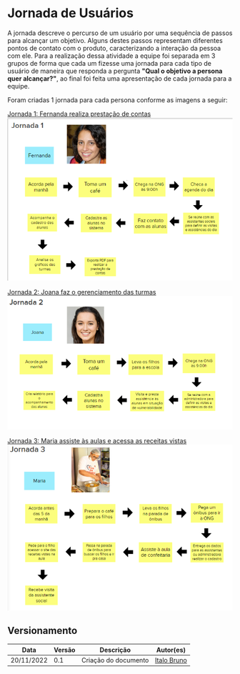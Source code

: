 # Jornada de Usuários
A jornada descreve o percurso de um usuário por uma sequência de passos para alcançar um objetivo. Alguns destes passos representam diferentes pontos de contato com o produto, caracterizando a interação da pessoa com ele. Para a realização dessa atividade a equipe foi separada em 3 grupos de forma que cada um fizesse uma jornada para cada tipo de usuário de maneira que responda a pergunta **"Qual o objetivo a persona quer alcançar?"**, ao final foi feita uma apresentação de cada jornada para a equipe.

Foram criadas 1 jornada para cada persona conforme as imagens a seguir:


[Jornada 1: Fernanda realiza prestação de contas](../assets/jornada_1.png)   
![Jornada de Usuários](../assets/jornada_1.png)

[Jornada 2: Joana faz o gerenciamento das turmas](../assets/jornada_2.png)    
![Jornada de Usuários](../assets/jornada_2.png)


[Jornada 3: Maria assiste às aulas e acessa as receitas vistas](../assets/jornada_3.png)    
![Jornada de Usuários](../assets/jornada_3.png)


## Versionamento

| Data | Versão | Descrição | Autor(es) |
|------|--------|-----------|-----------|
| 20/11/2022 | 0.1 | Criação do documento | [Italo Bruno](https://github.com/ItaloBrunoM) |